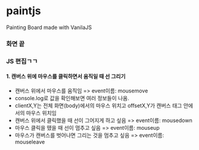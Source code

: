# paintjs

Painting Board made with VanilaJS

### 화면 끝

### JS 편집ㄱㄱ

#### 1. 캔버스 위에 마우스를 클릭하면서 움직일 때 선 그리기

-   캔버스 위에서 마우스를 움직임 => event이름: mousemove
-   console.log로 값을 확인해보면 여러 정보들이 나옴.
-   clientX,Y는 전체 화면(body)에서의 마우스 위치고 offsetX,Y가 캔버스 태그 안에
    서의 마우스 위치임
-   캔버스 위에서 클릭했을 때 선이 그어지게 하고 싶음 => event이름: mousedown
-   마우스 클릭을 뗐을 때 선이 멈추고 싶음 => event이름: mouseup
-   마우스가 캔버스를 벗어나면 그리는 것을 멈추고 싶음 => event이름: mouseleave
